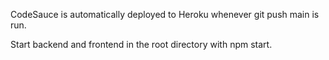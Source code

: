 CodeSauce is automatically deployed to Heroku whenever git push main is run.

Start backend and frontend in the root directory with npm start.